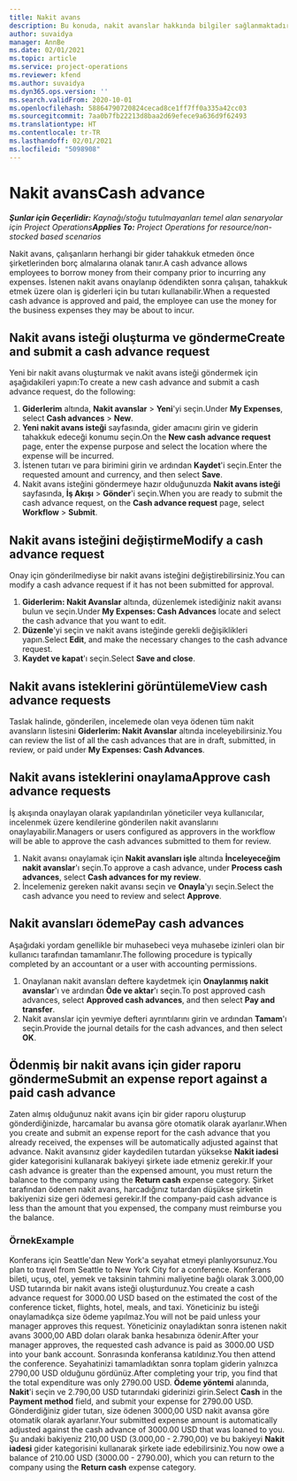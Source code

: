 ```yaml
---
title: Nakit avans
description: Bu konuda, nakit avanslar hakkında bilgiler sağlanmaktadır.
author: suvaidya
manager: AnnBe
ms.date: 02/01/2021
ms.topic: article
ms.service: project-operations
ms.reviewer: kfend
ms.author: suvaidya
ms.dyn365.ops.version: ''
ms.search.validFrom: 2020-10-01
ms.openlocfilehash: 58864790720824cecad8ce1ff7ff0a335a42cc03
ms.sourcegitcommit: 7aa0b7fb22213d8baa2d69efece9a636d9f62493
ms.translationtype: HT
ms.contentlocale: tr-TR
ms.lasthandoff: 02/01/2021
ms.locfileid: "5098908"
---
```

# <a name="cash-advance"></a><span data-ttu-id="0c906-103">Nakit avans</span><span class="sxs-lookup"><span data-stu-id="0c906-103">Cash advance</span></span>

<span data-ttu-id="0c906-104">_**Şunlar için Geçerlidir:** Kaynağı/stoğu tutulmayanları temel alan senaryolar için Project Operations_</span><span class="sxs-lookup"><span data-stu-id="0c906-104">_**Applies To:** Project Operations for resource/non-stocked based scenarios_</span></span>

<span data-ttu-id="0c906-105">Nakit avans, çalışanların herhangi bir gider tahakkuk etmeden önce şirketlerinden borç almalarına olanak tanır.</span><span class="sxs-lookup"><span data-stu-id="0c906-105">A cash advance allows employees to borrow money from their company prior to incurring any expenses.</span></span> <span data-ttu-id="0c906-106">İstenen nakit avans onaylanıp ödendikten sonra çalışan, tahakkuk etmek üzere olan iş giderleri için bu tutarı kullanabilir.</span><span class="sxs-lookup"><span data-stu-id="0c906-106">When a requested cash advance is approved and paid, the employee can use the money for the business expenses they may be about to incur.</span></span> 

## <a name="create-and-submit-a-cash-advance-request"></a><span data-ttu-id="0c906-107">Nakit avans isteği oluşturma ve gönderme</span><span class="sxs-lookup"><span data-stu-id="0c906-107">Create and submit a cash advance request</span></span>
<span data-ttu-id="0c906-108">Yeni bir nakit avans oluşturmak ve nakit avans isteği göndermek için aşağıdakileri yapın:</span><span class="sxs-lookup"><span data-stu-id="0c906-108">To create a new cash advance and submit a cash advance request, do the following:</span></span> 

1. <span data-ttu-id="0c906-109">**Giderlerim** altında, **Nakit avanslar** > **Yeni**'yi seçin.</span><span class="sxs-lookup"><span data-stu-id="0c906-109">Under **My Expenses**, select **Cash advances** > **New**.</span></span> 
2. <span data-ttu-id="0c906-110">**Yeni nakit avans isteği** sayfasında, gider amacını girin ve giderin tahakkuk edeceği konumu seçin.</span><span class="sxs-lookup"><span data-stu-id="0c906-110">On the **New cash advance request** page, enter the expense purpose and select the location where the expense will be incurred.</span></span>
3. <span data-ttu-id="0c906-111">İstenen tutarı ve para birimini girin ve ardından **Kaydet**'i seçin.</span><span class="sxs-lookup"><span data-stu-id="0c906-111">Enter the requested amount and currency, and then select **Save**.</span></span> 
4. <span data-ttu-id="0c906-112">Nakit avans isteğini göndermeye hazır olduğunuzda **Nakit avans isteği** sayfasında, **İş Akışı** > **Gönder**'i seçin.</span><span class="sxs-lookup"><span data-stu-id="0c906-112">When you are ready to submit the cash advance request, on the **Cash advance request** page, select **Workflow** > **Submit**.</span></span>

## <a name="modify-a-cash-advance-request"></a><span data-ttu-id="0c906-113">Nakit avans isteğini değiştirme</span><span class="sxs-lookup"><span data-stu-id="0c906-113">Modify a cash advance request</span></span>

<span data-ttu-id="0c906-114">Onay için gönderilmediyse bir nakit avans isteğini değiştirebilirsiniz.</span><span class="sxs-lookup"><span data-stu-id="0c906-114">You can modify a cash advance request if it has not been submitted for approval.</span></span>

1. <span data-ttu-id="0c906-115">**Giderlerim: Nakit Avanslar** altında, düzenlemek istediğiniz nakit avansı bulun ve seçin.</span><span class="sxs-lookup"><span data-stu-id="0c906-115">Under **My Expenses: Cash Advances** locate and select the cash advance that you want to edit.</span></span>
2. <span data-ttu-id="0c906-116">**Düzenle**'yi seçin ve nakit avans isteğinde gerekli değişiklikleri yapın.</span><span class="sxs-lookup"><span data-stu-id="0c906-116">Select **Edit**, and make the necessary changes to the cash advance request.</span></span> 
3. <span data-ttu-id="0c906-117">**Kaydet ve kapat**'ı seçin.</span><span class="sxs-lookup"><span data-stu-id="0c906-117">Select **Save and close**.</span></span>


## <a name="view-cash-advance-requests"></a><span data-ttu-id="0c906-118">Nakit avans isteklerini görüntüleme</span><span class="sxs-lookup"><span data-stu-id="0c906-118">View cash advance requests</span></span>
<span data-ttu-id="0c906-119">Taslak halinde, gönderilen, incelemede olan veya ödenen tüm nakit avansların listesini **Giderlerim: Nakit Avanslar** altında inceleyebilirsiniz.</span><span class="sxs-lookup"><span data-stu-id="0c906-119">You can review the list of all the cash advances that are in draft, submitted, in review, or paid under **My Expenses: Cash Advances**.</span></span> 

## <a name="approve-cash-advance-requests"></a><span data-ttu-id="0c906-120">Nakit avans isteklerini onaylama</span><span class="sxs-lookup"><span data-stu-id="0c906-120">Approve cash advance requests</span></span>

<span data-ttu-id="0c906-121">İş akışında onaylayan olarak yapılandırılan yöneticiler veya kullanıcılar, incelenmek üzere kendilerine gönderilen nakit avanslarını onaylayabilir.</span><span class="sxs-lookup"><span data-stu-id="0c906-121">Managers or users configured as approvers in the workflow will be able to approve the cash advances submitted to them for review.</span></span> 

1. <span data-ttu-id="0c906-122">Nakit avansı onaylamak için **Nakit avansları işle** altında **İnceleyeceğim nakit avanslar**'ı seçin.</span><span class="sxs-lookup"><span data-stu-id="0c906-122">To approve a cash advance, under **Process cash advances**, select **Cash advances for my review**.</span></span>
2. <span data-ttu-id="0c906-123">İncelemeniz gereken nakit avansı seçin ve **Onayla**'yı seçin.</span><span class="sxs-lookup"><span data-stu-id="0c906-123">Select the cash advance you need to review and select **Approve**.</span></span>  

## <a name="pay-cash-advances"></a><span data-ttu-id="0c906-124">Nakit avansları ödeme</span><span class="sxs-lookup"><span data-stu-id="0c906-124">Pay cash advances</span></span> 
<span data-ttu-id="0c906-125">Aşağıdaki yordam genellikle bir muhasebeci veya muhasebe izinleri olan bir kullanıcı tarafından tamamlanır.</span><span class="sxs-lookup"><span data-stu-id="0c906-125">The following procedure is typically completed by an accountant or a user with accounting permissions.</span></span>

1. <span data-ttu-id="0c906-126">Onaylanan nakit avansları deftere kaydetmek için **Onaylanmış nakit avanslar**'ı ve ardından **Öde ve aktar**'ı seçin.</span><span class="sxs-lookup"><span data-stu-id="0c906-126">To post approved cash advances, select **Approved cash advances**, and then select **Pay and transfer**.</span></span>  
2. <span data-ttu-id="0c906-127">Nakit avanslar için yevmiye defteri ayrıntılarını girin ve ardından **Tamam**'ı seçin.</span><span class="sxs-lookup"><span data-stu-id="0c906-127">Provide the journal details for the cash advances, and then select **OK**.</span></span> 

## <a name="submit-an-expense-report-against-a-paid-cash-advance"></a><span data-ttu-id="0c906-128">Ödenmiş bir nakit avans için gider raporu gönderme</span><span class="sxs-lookup"><span data-stu-id="0c906-128">Submit an expense report against a paid cash advance</span></span> 

<span data-ttu-id="0c906-129">Zaten almış olduğunuz nakit avans için bir gider raporu oluşturup gönderdiğinizde, harcamalar bu avansa göre otomatik olarak ayarlanır.</span><span class="sxs-lookup"><span data-stu-id="0c906-129">When you create and submit an expense report for the cash advance that you already received, the expenses will be automatically adjusted against that advance.</span></span> <span data-ttu-id="0c906-130">Nakit avansınız gider kaydedilen tutardan yüksekse **Nakit iadesi** gider kategorisini kullanarak bakiyeyi şirkete iade etmeniz gerekir.</span><span class="sxs-lookup"><span data-stu-id="0c906-130">If your cash advance is greater than the expensed amount, you must return the balance to the company using the **Return cash** expense category.</span></span> <span data-ttu-id="0c906-131">Şirket tarafından ödenen nakit avans, harcadığınız tutardan düşükse şirketin bakiyenizi size geri ödemesi gerekir.</span><span class="sxs-lookup"><span data-stu-id="0c906-131">If the company-paid cash advance is less than the amount that you expensed, the company must reimburse you the balance.</span></span> 

### <a name="example"></a><span data-ttu-id="0c906-132">Örnek</span><span class="sxs-lookup"><span data-stu-id="0c906-132">Example</span></span>
<span data-ttu-id="0c906-133">Konferans için Seattle'dan New York'a seyahat etmeyi planlıyorsunuz.</span><span class="sxs-lookup"><span data-stu-id="0c906-133">You plan to travel from Seattle to New York City for a conference.</span></span> <span data-ttu-id="0c906-134">Konferans bileti, uçuş, otel, yemek ve taksinin tahmini maliyetine bağlı olarak 3.000,00 USD tutarında bir nakit avans isteği oluşturdunuz.</span><span class="sxs-lookup"><span data-stu-id="0c906-134">You create a cash advance request for 3000.00 USD based on the estimated the cost of the conference ticket, flights, hotel, meals, and taxi.</span></span> <span data-ttu-id="0c906-135">Yöneticiniz bu isteği onaylamadıkça size ödeme yapılmaz.</span><span class="sxs-lookup"><span data-stu-id="0c906-135">You will not be paid unless your manager approves this request.</span></span> <span data-ttu-id="0c906-136">Yöneticiniz onayladıktan sonra istenen nakit avans 3000,00 ABD doları olarak banka hesabınıza ödenir.</span><span class="sxs-lookup"><span data-stu-id="0c906-136">After your manager approves, the requested cash advance is paid as 3000.00 USD into your bank account.</span></span> <span data-ttu-id="0c906-137">Sonrasında konferansa katıldınız.</span><span class="sxs-lookup"><span data-stu-id="0c906-137">You then attend the conference.</span></span> <span data-ttu-id="0c906-138">Seyahatinizi tamamladıktan sonra toplam giderin yalnızca 2790,00 USD olduğunu gördünüz.</span><span class="sxs-lookup"><span data-stu-id="0c906-138">After completing your trip, you find that the total expenditure was only 2790.00 USD.</span></span> <span data-ttu-id="0c906-139">**Ödeme yöntemi** alanında, **Nakit**'i seçin ve 2.790,00 USD tutarındaki giderinizi girin.</span><span class="sxs-lookup"><span data-stu-id="0c906-139">Select **Cash** in the **Payment method** field, and submit your expense for 2790.00 USD.</span></span> <span data-ttu-id="0c906-140">Gönderdiğiniz gider tutarı, size ödenen 3000,00 USD nakit avansa göre otomatik olarak ayarlanır.</span><span class="sxs-lookup"><span data-stu-id="0c906-140">Your submitted expense amount is automatically adjusted against the cash advance of 3000.00 USD that was loaned to you.</span></span> <span data-ttu-id="0c906-141">Şu andaki bakiyeniz 210,00 USD (3.000,00 - 2.790,00) ve bu bakiyeyi **Nakit iadesi** gider kategorisini kullanarak şirkete iade edebilirsiniz.</span><span class="sxs-lookup"><span data-stu-id="0c906-141">You now owe a balance of 210.00 USD (3000.00 - 2790.00), which you can return to the company using the **Return cash** expense category.</span></span>

